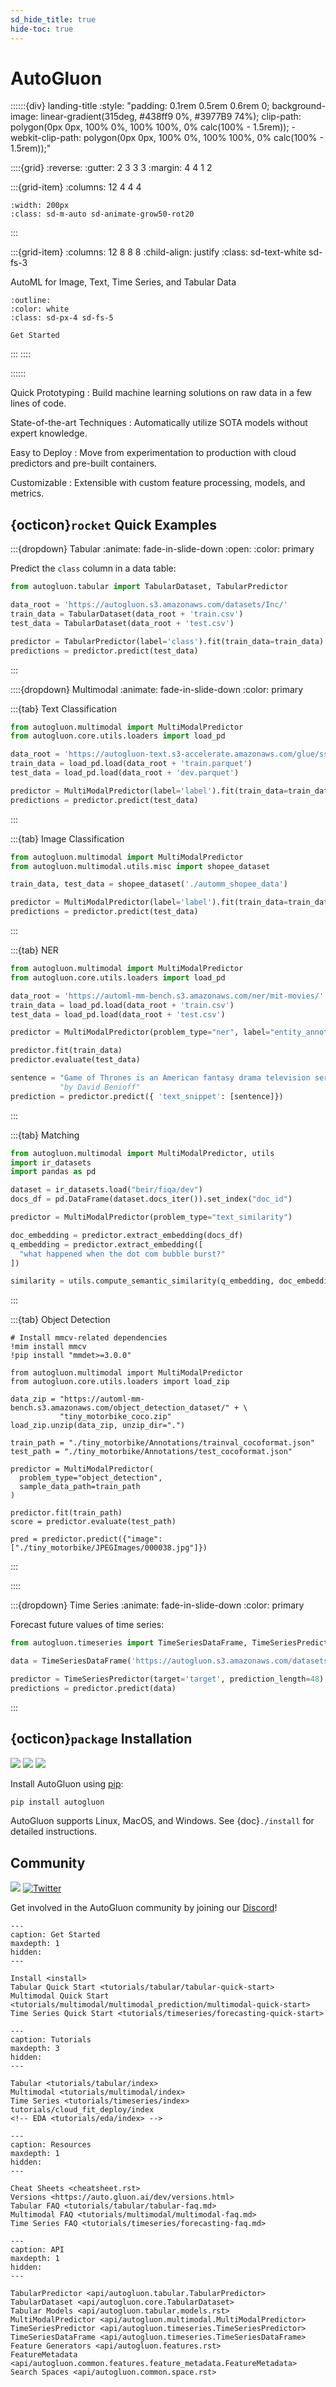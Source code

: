 ```yaml
---
sd_hide_title: true
hide-toc: true
---
```


# AutoGluon

::::::{div} landing-title
:style: "padding: 0.1rem 0.5rem 0.6rem 0; background-image: linear-gradient(315deg, #438ff9 0%, #3977B9 74%); clip-path: polygon(0px 0px, 100% 0%, 100% 100%, 0% calc(100% - 1.5rem)); -webkit-clip-path: polygon(0px 0px, 100% 0%, 100% 100%, 0% calc(100% - 1.5rem));"

::::{grid}
:reverse:
:gutter: 2 3 3 3
:margin: 4 4 1 2

:::{grid-item}
:columns: 12 4 4 4

```{image} ./_static/autogluon-s.png
:width: 200px
:class: sd-m-auto sd-animate-grow50-rot20
```
:::

:::{grid-item}
:columns: 12 8 8 8
:child-align: justify
:class: sd-text-white sd-fs-3

AutoML for Image, Text, Time Series, and Tabular Data

```{button-link} tutorials/tabular/tabular-quick-start.html
:outline:
:color: white
:class: sd-px-4 sd-fs-5

Get Started
```

:::
::::

::::::

Quick Prototyping 
: Build machine learning solutions on raw data in a few lines of code.

State-of-the-art Techniques
: Automatically utilize SOTA models without expert knowledge.

Easy to Deploy
: Move from experimentation to production with cloud predictors and pre-built containers.

Customizable
: Extensible with custom feature processing, models, and metrics.

## {octicon}`rocket` Quick Examples

:::{dropdown} Tabular
:animate: fade-in-slide-down
:open:
:color: primary

Predict the `class` column in a data table:

```python
from autogluon.tabular import TabularDataset, TabularPredictor

data_root = 'https://autogluon.s3.amazonaws.com/datasets/Inc/'
train_data = TabularDataset(data_root + 'train.csv')
test_data = TabularDataset(data_root + 'test.csv')

predictor = TabularPredictor(label='class').fit(train_data=train_data)
predictions = predictor.predict(test_data)
```
:::


::::{dropdown} Multimodal
:animate: fade-in-slide-down
:color: primary

:::{tab} Text Classification
```python
from autogluon.multimodal import MultiModalPredictor
from autogluon.core.utils.loaders import load_pd

data_root = 'https://autogluon-text.s3-accelerate.amazonaws.com/glue/sst/'
train_data = load_pd.load(data_root + 'train.parquet')
test_data = load_pd.load(data_root + 'dev.parquet')

predictor = MultiModalPredictor(label='label').fit(train_data=train_data)
predictions = predictor.predict(test_data)
```
:::

:::{tab} Image Classification

```python
from autogluon.multimodal import MultiModalPredictor
from autogluon.multimodal.utils.misc import shopee_dataset

train_data, test_data = shopee_dataset('./automm_shopee_data')

predictor = MultiModalPredictor(label='label').fit(train_data=train_data)
predictions = predictor.predict(test_data)
```
:::

:::{tab} NER
```python
from autogluon.multimodal import MultiModalPredictor
from autogluon.core.utils.loaders import load_pd

data_root = 'https://automl-mm-bench.s3.amazonaws.com/ner/mit-movies/'
train_data = load_pd.load(data_root + 'train.csv')
test_data = load_pd.load(data_root + 'test.csv')

predictor = MultiModalPredictor(problem_type="ner", label="entity_annotations")

predictor.fit(train_data)
predictor.evaluate(test_data)

sentence = "Game of Thrones is an American fantasy drama television series created" +
           "by David Benioff"
prediction = predictor.predict({ 'text_snippet': [sentence]})
```
:::

:::{tab} Matching
```python
from autogluon.multimodal import MultiModalPredictor, utils
import ir_datasets
import pandas as pd

dataset = ir_datasets.load("beir/fiqa/dev")
docs_df = pd.DataFrame(dataset.docs_iter()).set_index("doc_id")

predictor = MultiModalPredictor(problem_type="text_similarity")

doc_embedding = predictor.extract_embedding(docs_df)
q_embedding = predictor.extract_embedding([
  "what happened when the dot com bubble burst?"
])

similarity = utils.compute_semantic_similarity(q_embedding, doc_embedding)
```
:::

:::{tab} Object Detection
```ipython
# Install mmcv-related dependencies
!mim install mmcv
!pip install "mmdet>=3.0.0"

from autogluon.multimodal import MultiModalPredictor
from autogluon.core.utils.loaders import load_zip

data_zip = "https://automl-mm-bench.s3.amazonaws.com/object_detection_dataset/" + \
           "tiny_motorbike_coco.zip"
load_zip.unzip(data_zip, unzip_dir=".")

train_path = "./tiny_motorbike/Annotations/trainval_cocoformat.json"
test_path = "./tiny_motorbike/Annotations/test_cocoformat.json"

predictor = MultiModalPredictor(
  problem_type="object_detection",
  sample_data_path=train_path
)

predictor.fit(train_path)
score = predictor.evaluate(test_path)

pred = predictor.predict({"image": ["./tiny_motorbike/JPEGImages/000038.jpg"]})
```
:::

::::


:::{dropdown} Time Series
:animate: fade-in-slide-down
:color: primary

Forecast future values of time series:

```python
from autogluon.timeseries import TimeSeriesDataFrame, TimeSeriesPredictor

data = TimeSeriesDataFrame('https://autogluon.s3.amazonaws.com/datasets/timeseries/m4_hourly/train.csv')

predictor = TimeSeriesPredictor(target='target', prediction_length=48).fit(data)
predictions = predictor.predict(data)
```
:::


## {octicon}`package` Installation

![](https://img.shields.io/pypi/pyversions/autogluon)
![](https://img.shields.io/pypi/v/autogluon.svg)
![](https://img.shields.io/pypi/dm/autogluon)

Install AutoGluon using [pip](https://pip.pypa.io/en/stable/installation/):

```bash
pip install autogluon
```

AutoGluon supports Linux, MacOS, and Windows. See {doc}`./install` for detailed instructions.

## Community

[![](https://img.shields.io/discord/1043248669505368144?logo=discord&style=flat)](https://discord.gg/wjUmjqAc2N)
[![Twitter](https://img.shields.io/twitter/follow/autogluon?style=social)](https://twitter.com/autogluon)

Get involved in the AutoGluon community by joining our [Discord](https://discord.gg/wjUmjqAc2N)!


```{toctree}
---
caption: Get Started
maxdepth: 1
hidden:
---

Install <install>
Tabular Quick Start <tutorials/tabular/tabular-quick-start>
Multimodal Quick Start <tutorials/multimodal/multimodal_prediction/multimodal-quick-start>
Time Series Quick Start <tutorials/timeseries/forecasting-quick-start>
```

```{toctree}
---
caption: Tutorials
maxdepth: 3
hidden:
---

Tabular <tutorials/tabular/index>
Multimodal <tutorials/multimodal/index>
Time Series <tutorials/timeseries/index>
tutorials/cloud_fit_deploy/index
<!-- EDA <tutorials/eda/index> -->
```

```{toctree}
---
caption: Resources
maxdepth: 1
hidden:
---

Cheat Sheets <cheatsheet.rst>
Versions <https://auto.gluon.ai/dev/versions.html>
Tabular FAQ <tutorials/tabular/tabular-faq.md>
Multimodal FAQ <tutorials/multimodal/multimodal-faq.md>
Time Series FAQ <tutorials/timeseries/forecasting-faq.md>
```


```{toctree}
---
caption: API
maxdepth: 1
hidden:
---

TabularPredictor <api/autogluon.tabular.TabularPredictor>
TabularDataset <api/autogluon.core.TabularDataset>
Tabular Models <api/autogluon.tabular.models.rst>
MultiModalPredictor <api/autogluon.multimodal.MultiModalPredictor>
TimeSeriesPredictor <api/autogluon.timeseries.TimeSeriesPredictor>
TimeSeriesDataFrame <api/autogluon.timeseries.TimeSeriesDataFrame>
Feature Generators <api/autogluon.features.rst>
FeatureMetadata <api/autogluon.common.features.feature_metadata.FeatureMetadata>
Search Spaces <api/autogluon.common.space.rst>
```
